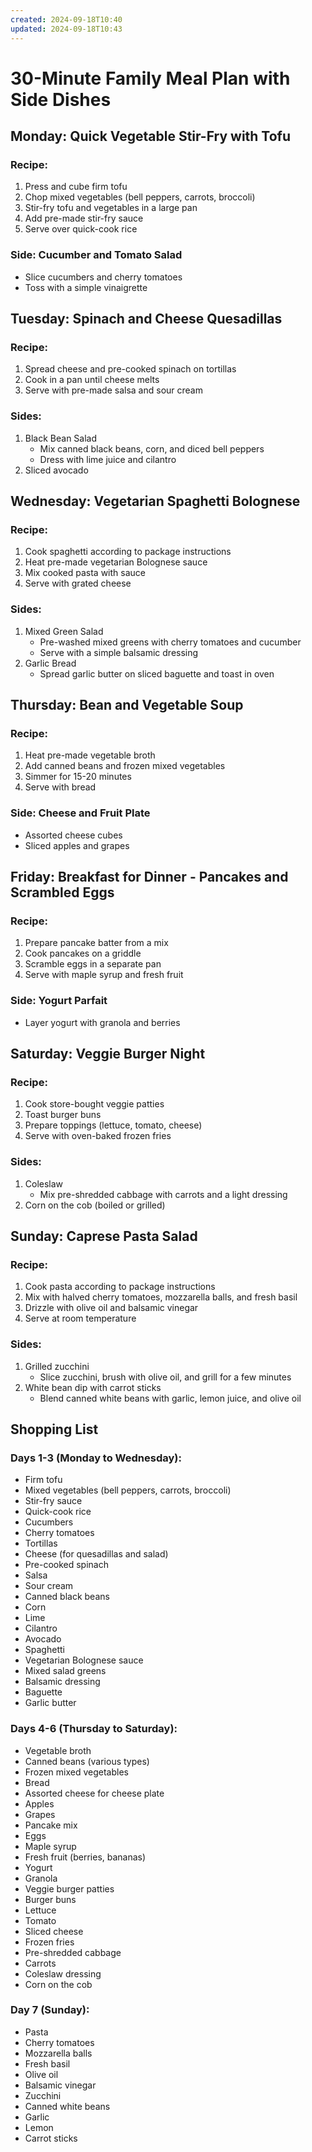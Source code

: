 ```yaml
---
created: 2024-09-18T10:40
updated: 2024-09-18T10:43
---
```

# 30-Minute Family Meal Plan with Side Dishes

## Monday: Quick Vegetable Stir-Fry with Tofu

### Recipe:
1. Press and cube firm tofu
2. Chop mixed vegetables (bell peppers, carrots, broccoli)
3. Stir-fry tofu and vegetables in a large pan
4. Add pre-made stir-fry sauce
5. Serve over quick-cook rice

### Side: Cucumber and Tomato Salad
- Slice cucumbers and cherry tomatoes
- Toss with a simple vinaigrette

## Tuesday: Spinach and Cheese Quesadillas

### Recipe:
1. Spread cheese and pre-cooked spinach on tortillas
2. Cook in a pan until cheese melts
3. Serve with pre-made salsa and sour cream

### Sides:
1. Black Bean Salad
   - Mix canned black beans, corn, and diced bell peppers
   - Dress with lime juice and cilantro
2. Sliced avocado

## Wednesday: Vegetarian Spaghetti Bolognese

### Recipe:
1. Cook spaghetti according to package instructions
2. Heat pre-made vegetarian Bolognese sauce
3. Mix cooked pasta with sauce
4. Serve with grated cheese

### Sides:
1. Mixed Green Salad
   - Pre-washed mixed greens with cherry tomatoes and cucumber
   - Serve with a simple balsamic dressing
2. Garlic Bread
   - Spread garlic butter on sliced baguette and toast in oven

## Thursday: Bean and Vegetable Soup

### Recipe:
1. Heat pre-made vegetable broth
2. Add canned beans and frozen mixed vegetables
3. Simmer for 15-20 minutes
4. Serve with bread

### Side: Cheese and Fruit Plate
- Assorted cheese cubes
- Sliced apples and grapes

## Friday: Breakfast for Dinner - Pancakes and Scrambled Eggs

### Recipe:
1. Prepare pancake batter from a mix
2. Cook pancakes on a griddle
3. Scramble eggs in a separate pan
4. Serve with maple syrup and fresh fruit

### Side: Yogurt Parfait
- Layer yogurt with granola and berries

## Saturday: Veggie Burger Night

### Recipe:
1. Cook store-bought veggie patties
2. Toast burger buns
3. Prepare toppings (lettuce, tomato, cheese)
4. Serve with oven-baked frozen fries

### Sides:
1. Coleslaw
   - Mix pre-shredded cabbage with carrots and a light dressing
2. Corn on the cob (boiled or grilled)

## Sunday: Caprese Pasta Salad

### Recipe:
1. Cook pasta according to package instructions
2. Mix with halved cherry tomatoes, mozzarella balls, and fresh basil
3. Drizzle with olive oil and balsamic vinegar
4. Serve at room temperature

### Sides:
1. Grilled zucchini
   - Slice zucchini, brush with olive oil, and grill for a few minutes
2. White bean dip with carrot sticks
   - Blend canned white beans with garlic, lemon juice, and olive oil

## Shopping List

### Days 1-3 (Monday to Wednesday):
- Firm tofu
- Mixed vegetables (bell peppers, carrots, broccoli)
- Stir-fry sauce
- Quick-cook rice
- Cucumbers
- Cherry tomatoes
- Tortillas
- Cheese (for quesadillas and salad)
- Pre-cooked spinach
- Salsa
- Sour cream
- Canned black beans
- Corn
- Lime
- Cilantro
- Avocado
- Spaghetti
- Vegetarian Bolognese sauce
- Mixed salad greens
- Balsamic dressing
- Baguette
- Garlic butter

### Days 4-6 (Thursday to Saturday):
- Vegetable broth
- Canned beans (various types)
- Frozen mixed vegetables
- Bread
- Assorted cheese for cheese plate
- Apples
- Grapes
- Pancake mix
- Eggs
- Maple syrup
- Fresh fruit (berries, bananas)
- Yogurt
- Granola
- Veggie burger patties
- Burger buns
- Lettuce
- Tomato
- Sliced cheese
- Frozen fries
- Pre-shredded cabbage
- Carrots
- Coleslaw dressing
- Corn on the cob

### Day 7 (Sunday):
- Pasta
- Cherry tomatoes
- Mozzarella balls
- Fresh basil
- Olive oil
- Balsamic vinegar
- Zucchini
- Canned white beans
- Garlic
- Lemon
- Carrot sticks